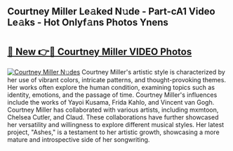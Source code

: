 ## Courtney Miller Le𝚊ked N𝚞de - Part-cA1 Video Le𝚊ks - Hot Onlyf𝚊ns Photos Ynens

# <h2><a href="http://ac31059.deff.icu/?id=Courtney+Miller">🔗 New 👉🔴 Courtney Miller VIDEO Photos</a></h2>

[![Courtney Miller N𝚞des](https://i.imgur.com/rIISA9y.gif)](http://ac31059.deff.icu/?id=Courtney+Miller)
Courtney Miller's artistic style is characterized by her use of vibrant colors, intricate patterns, and thought-provoking themes. Her works often explore the human condition, examining topics such as identity, emotions, and the passage of time. Courtney Miller's influences include the works of Yayoi Kusama, Frida Kahlo, and Vincent van Gogh. Courtney Miller has collaborated with various artists, including mxmtoon, Chelsea Cutler, and Claud. These collaborations have further showcased her versatility and willingness to explore different musical styles. Her latest project, "Ashes," is a testament to her artistic growth, showcasing a more mature and introspective side of her songwriting.
